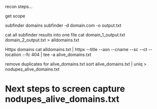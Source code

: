 recon steps...

get scope

subfinder domains 
  subfinder -d domain.com -o output.txt
  
cat all subfinder results into one file
  cat domain_1_output.txt domain_2_output.txt > alldomains.txt
  
Httpx domains
  cat alldomains.txt | httpx --title --asn --cname --sc --ct --location --fc 404 | tee -a alive_domains.txt 
  
remove duplicates for alive_domains.txt
  sort alive_domains.txt | uniq > nodupes_alive_domains.txt
  

# Next steps to screen capture nodupes_alive_domains.txt
